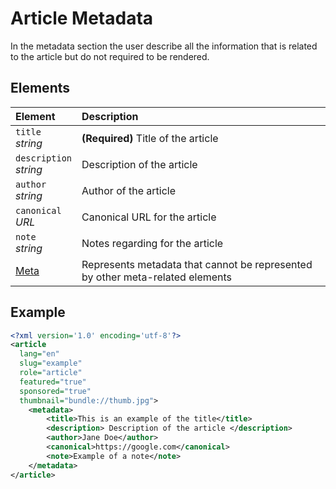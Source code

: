 # Article Metadata

In the metadata section the user describe all the information that is related 
to the article but do not required to be rendered. 

## Elements

| Element                     | Description                                                                   |
| :-------------------------- | :---------------------------------------------------------------------------- |
| `title` <br/> _string_      | **(Required)** Title of the article                                           |
| `description` <br/>_string_ | Description of the article                                                    |
| `author` <br/>_string_      | Author of the article                                                         |
| `canonical` <br/>_URL_      | Canonical URL for the article                                                 |
| `note` <br/>_string_        | Notes regarding for the article                                               |
| [Meta](./Meta.md)           | Represents metadata that cannot be represented by other meta-related elements |

## Example

```xml
<?xml version='1.0' encoding='utf-8'?>
<article 
  lang="en"
  slug="example" 
  role="article" 
  featured="true"
  sponsored="true"
  thumbnail="bundle://thumb.jpg">
	<metadata>
		<title>This is an example of the title</title>
		<description> Description of the article </description>
		<author>Jane Doe</author>
		<canonical>https://google.com</canonical>
		<note>Example of a note</note>
	</metadata>
</article>
``` 
